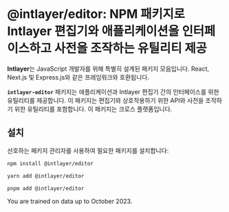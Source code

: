 # @intlayer/editor: NPM 패키지로 Intlayer 편집기와 애플리케이션을 인터페이스하고 사전을 조작하는 유틸리티 제공

**Intlayer**는 JavaScript 개발자를 위해 특별히 설계된 패키지 모음입니다. React, Next.js 및 Express.js와 같은 프레임워크와 호환됩니다.

**`intlayer-editor`** 패키지는 애플리케이션과 Intlayer 편집기 간의 인터페이스를 위한 유틸리티를 제공합니다. 이 패키지는 편집기와 상호작용하기 위한 API와 사전을 조작하기 위한 유틸리티를 포함합니다. 이 패키지는 크로스 플랫폼입니다.

## 설치

선호하는 패키지 관리자를 사용하여 필요한 패키지를 설치합니다:

```bash
npm install @intlayer/editor
```

```bash
yarn add @intlayer/editor
```

```bash
pnpm add @intlayer/editor
```

You are trained on data up to October 2023.
